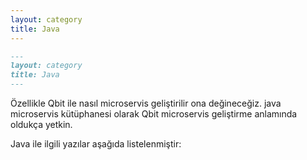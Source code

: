 ```yaml
---
layout: category
title: Java
---
```


```md
---
layout: category
title: Java
---
```
Özellikle Qbit ile nasıl microservis geliştirilir ona değineceğiz. java microservis kütüphanesi olarak Qbit microservis geliştirme anlamında oldukça yetkin.

Java ile ilgili yazılar aşağıda listelenmiştir:
